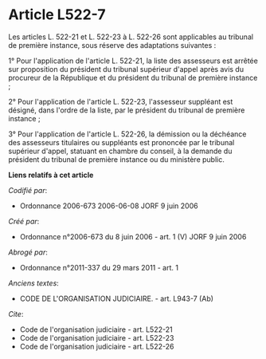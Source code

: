 # Article L522-7

Les articles L. 522-21 et L. 522-23 à L. 522-26 sont applicables au tribunal de première instance, sous réserve des
adaptations suivantes : 

1° Pour l'application de l'article L. 522-21, la liste des assesseurs est arrêtée sur proposition du président du tribunal
supérieur d'appel après avis du procureur de la République et du président du tribunal de première instance ; 

2° Pour l'application de l'article L. 522-23, l'assesseur suppléant est désigné, dans l'ordre de la liste, par le président
du tribunal de première instance ; 

3° Pour l'application de l'article L. 522-26, la démission ou la déchéance des assesseurs titulaires ou suppléants est
prononcée par le tribunal supérieur d'appel, statuant en chambre du conseil, à la demande du président du tribunal de
première instance ou du ministère public.

**Liens relatifs à cet article**

_Codifié par_:

  - Ordonnance 2006-673 2006-06-08 JORF 9 juin 2006

_Créé par_:

  - Ordonnance n°2006-673 du 8 juin 2006 - art. 1 (V) JORF 9 juin 2006

_Abrogé par_:

  - Ordonnance n°2011-337 du 29 mars 2011 - art. 1

_Anciens textes_:

  - CODE DE L'ORGANISATION JUDICIAIRE. - art. L943-7 (Ab)

_Cite_:

  - Code de l'organisation judiciaire - art. L522-21
  - Code de l'organisation judiciaire - art. L522-23
  - Code de l'organisation judiciaire - art. L522-26
